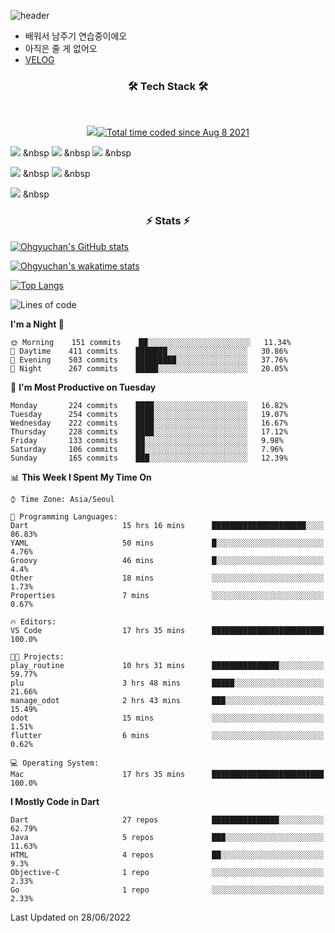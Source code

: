 <!--
**Ohgyuchan/Ohgyuchan** is a ✨ _special_ ✨ repository because its `README.md` (this file) appears on your GitHub profile.

Here are some ideas to get you started:

- 🔭 I’m currently working on ...
- 🌱 I’m currently learning ...
- 👯 I’m looking to collaborate on ...
- 🤔 I’m looking for help with ...
- 💬 Ask me about ...
- 📫 How to reach me: ...
- 😄 Pronouns: ...
- ⚡ Fun fact: ...
-->
![header](https://capsule-render.vercel.app/api?type=soft&color=auto&height=150&section=header&text=Ohgyuchan&fontSize=80&animation=twinkling)
<!-- ### Hi there 👋 -->
  * 배워서 남주기 연습중이에오
  * 아직은 줄 게 없어오
  * [VELOG](https://velog.io/@terman)



<h3 align="center"><b>🛠 Tech Stack 🛠</b></h3>
</br>

<p align="center">
<a href="https://hits.seeyoufarm.com"><img src="https://hits.seeyoufarm.com/api/count/incr/badge.svg?url=https%3A%2F%2Fgithub.com%2FOhgyuchan&count_bg=%2379C83D&title_bg=%23555555&icon=&icon_color=%23E7E7E7&title=visitors+%F0%9F%99%8C&edge_flat=false"/></a><a href="https://wakatime.com/@9d35e6a9-2400-4e9b-b741-9597e6de1373"><img src="https://wakatime.com/badge/user/9d35e6a9-2400-4e9b-b741-9597e6de1373.svg" alt="Total time coded since Aug 8 2021" /></a></br> 


<!-- <img src="https://img.shields.io/badge/HTML5-E34F26?style=flat-square&logo=HTML5&logoColor=white"/></a> &nbsp -->
<!-- <img src="https://img.shields.io/badge/CSS3-1572B6?style=flat-square&logo=CSS3&logoColor=white"/></a> &nbsp -->
<!-- <img src="https://img.shields.io/badge/JavaScript-F7DF1E?style=flat-square&logo=JavaScript&logoColor=white"/></a> &nbsp -->
<!-- <img src="https://img.shields.io/badge/Node.js-339933?style=flat-square&logo=Node.js&logoColor=white"/></a> &nbsp -->
<img src="https://img.shields.io/badge/Android-3DDC84?style=flat-square&logo=Android&logoColor=white"/></a> &nbsp
<img src="https://img.shields.io/badge/Flutter-02569B?style=flat-square&logo=Flutter&logoColor=white"></a> &nbsp
<img src="https://img.shields.io/badge/Dart-0175C2?style=flat-square&logo=Dart&logoColor=white"></a> &nbsp
<!-- <img src="https://img.shields.io/badge/R-0175C2?style=flat-square&logo=R&logoColor=white"></a> &nbsp -->
<!-- <img src="https://img.shields.io/badge/MongoDB-47A248?style=flat-square&logo=MongoDB&logoColor=white"/></a> &nbsp -->
<!-- <img src="https://img.shields.io/badge/MySQL-4479A1?style=flat-square&logo=MySQL&logoColor=white"/></a> &nbsp -->
<img src="https://img.shields.io/badge/c++-00599C?style=flat-square&logo=c%2B%2B&logoColor=white"/></a> &nbsp 
<img src="https://img.shields.io/badge/github-181717?style=flat-squar&logo=github&logoColor=white"></a> &nbsp 
<!-- <img src="https://img.shields.io/badge/linux-FCC624?style=flat-squar&logo=linux&logoColor=black"></a> &nbsp  -->
<img src="https://img.shields.io/badge/unity-FCC624?style=flat-squar&logo=unity&logoColor=black"></a> &nbsp 
<!-- <img src="https://img.shields.io/badge/Amazon AWS-232F3E?style=flat-square&logo=Amazon%20AWS&logoColor=white"/></a> &nbsp </p> -->

<h3 align="center"><b>⚡️ Stats ⚡️</b></h3>


[![Ohgyuchan's GitHub stats](https://github-readme-stats.vercel.app/api?username=Ohgyuchan&count_private=true&include_all_commits=true&show_icons=true&theme=buefy)](https://github.com/anuraghazra/github-readme-stats)

[![Ohgyuchan's wakatime stats](https://github-readme-stats.vercel.app/api/wakatime?username=TermanOh&layout=compact&theme=buefy)](https://github.com/anuraghazra/github-readme-stats)

[![Top Langs](https://github-readme-stats.vercel.app/api/top-langs/?username=Ohgyuchan&layout=compact&exclude_repo=unity_example&theme=buefy)](https://github.com/Ohgyuchan/github-readme-stats)
  
<!--START_SECTION:waka-->
![Lines of code](https://img.shields.io/badge/From%20Hello%20World%20I%27ve%20Written-1.2%20million%20lines%20of%20code-blue)

**I'm a Night 🦉** 

```text
🌞 Morning    151 commits    ██░░░░░░░░░░░░░░░░░░░░░░░   11.34% 
🌆 Daytime    411 commits    ███████░░░░░░░░░░░░░░░░░░   30.86% 
🌃 Evening    503 commits    █████████░░░░░░░░░░░░░░░░   37.76% 
🌙 Night      267 commits    █████░░░░░░░░░░░░░░░░░░░░   20.05%

```
📅 **I'm Most Productive on Tuesday** 

```text
Monday       224 commits    ████░░░░░░░░░░░░░░░░░░░░░   16.82% 
Tuesday      254 commits    ████░░░░░░░░░░░░░░░░░░░░░   19.07% 
Wednesday    222 commits    ████░░░░░░░░░░░░░░░░░░░░░   16.67% 
Thursday     228 commits    ████░░░░░░░░░░░░░░░░░░░░░   17.12% 
Friday       133 commits    ██░░░░░░░░░░░░░░░░░░░░░░░   9.98% 
Saturday     106 commits    ██░░░░░░░░░░░░░░░░░░░░░░░   7.96% 
Sunday       165 commits    ███░░░░░░░░░░░░░░░░░░░░░░   12.39%

```


📊 **This Week I Spent My Time On** 

```text
⌚︎ Time Zone: Asia/Seoul

💬 Programming Languages: 
Dart                     15 hrs 16 mins      █████████████████████░░░░   86.83% 
YAML                     50 mins             █░░░░░░░░░░░░░░░░░░░░░░░░   4.76% 
Groovy                   46 mins             █░░░░░░░░░░░░░░░░░░░░░░░░   4.4% 
Other                    18 mins             ░░░░░░░░░░░░░░░░░░░░░░░░░   1.73% 
Properties               7 mins              ░░░░░░░░░░░░░░░░░░░░░░░░░   0.67%

🔥 Editors: 
VS Code                  17 hrs 35 mins      █████████████████████████   100.0%

🐱‍💻 Projects: 
play_routine             10 hrs 31 mins      ███████████████░░░░░░░░░░   59.77% 
plu                      3 hrs 48 mins       █████░░░░░░░░░░░░░░░░░░░░   21.66% 
manage_odot              2 hrs 43 mins       ███░░░░░░░░░░░░░░░░░░░░░░   15.49% 
odot                     15 mins             ░░░░░░░░░░░░░░░░░░░░░░░░░   1.51% 
flutter                  6 mins              ░░░░░░░░░░░░░░░░░░░░░░░░░   0.62%

💻 Operating System: 
Mac                      17 hrs 35 mins      █████████████████████████   100.0%

```

**I Mostly Code in Dart** 

```text
Dart                     27 repos            ███████████████░░░░░░░░░░   62.79% 
Java                     5 repos             ███░░░░░░░░░░░░░░░░░░░░░░   11.63% 
HTML                     4 repos             ██░░░░░░░░░░░░░░░░░░░░░░░   9.3% 
Objective-C              1 repo              ░░░░░░░░░░░░░░░░░░░░░░░░░   2.33% 
Go                       1 repo              ░░░░░░░░░░░░░░░░░░░░░░░░░   2.33%

```



 Last Updated on 28/06/2022
<!--END_SECTION:waka-->


